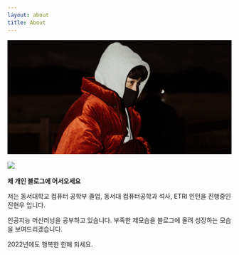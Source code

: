 ```yaml
---
layout: about
title: About
---
```



![](https://raw.githubusercontent.com/maizer2/gitblog_img/master/img/About/1639926707659.jpg)

![](https://ghchart.rshah.org/maizer2)

<b align = center>제 개인 블로그에 어서오세요</b>

저는 동서대학교 컴퓨터 공학부 졸업, 동서대 컴퓨터공학과 석사, ETRI 인턴을 진행중인 진현우 입니다.

인공지능 머신러닝을 공부하고 있습니다. 부족한 제모습을 블로그에 올려 성장하는 모습을 보여드리겠습니다.

2022년에도 행복한 한해 되세요.
